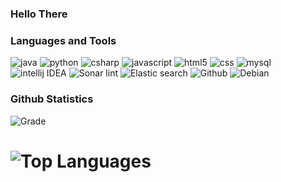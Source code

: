 ### Hello There

<h3>Languages and Tools</h3>
<p>
  <img alt="java" src="https://img.shields.io/badge/Java-ED8B00?style=flat-square&logo=java&logoColor=white"/>
  <img alt="python" src="https://img.shields.io/badge/Python-3776AB?flat-square&logo=python&logoColor=white"/>
  <img alt="csharp" src="https://img.shields.io/badge/C%23-239120?style=flat-square&logo=c-sharp&logoColor=white"/>
  <img alt="javascript" src="https://img.shields.io/badge/JavaScript-F7DF1E?style=flat-square&logo=javascript&logoColor=black"/>
  <img alt="html5" src="https://img.shields.io/badge/-HTML5-E34F26?style=flat-square&logo=html5&logoColor=white"/>
  <img alt="css" src="https://img.shields.io/badge/CSS-239120?&style=flat-square&logo=css3&logoColor=white"/>
  <img alt="mysql" src="https://img.shields.io/badge/MySQL-00000F?style=flat-square&logo=mysql&logoColor=white"/><br/>
  <img alt="intellij IDEA" src="https://img.shields.io/badge/IntelliJ_IDEA-000000.svg?style=flat-square&logo=intellij-idea&logoColor=white"/>
  <img alt="Sonar lint" src="https://img.shields.io/badge/SonarLint-CB2029?style=flat-square&logo=sonarlint&logoColor=white"/>
  <img alt="Elastic search" src="https://img.shields.io/badge/-ElasticSearch-005571?style=flat-square&logo=elasticsearch"/>
  <img alt="Github" src="https://img.shields.io/badge/github-%23121011.svg?style=flat-square&logo=github&logoColor=white"/>
  <img alt="Debian" src="https://img.shields.io/badge/Debian-D70A53?style=flat-square&logo=debian&logoColor=white"/>
</p>

<h3>Github Statistics</h3>
<p><img alt="Grade" src="https://github-readme-stats.vercel.app/api?username=JD79317&show_icons=true&theme=dark"/></p>
<h1><img alt="Top Languages" src="https://github-readme-stats.vercel.app/api/top-langs/?username=JD79317&theme=dark&layout=compact"></h1>
